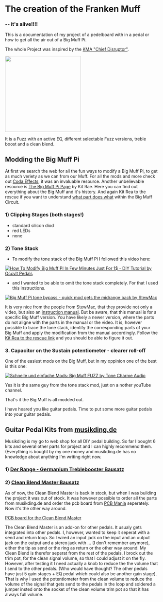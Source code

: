 # The creation of the Franken Muff
  ### -- it's alive!!!!

This is a documentation of my project of a pedelboard with in a pedal or how to get all the air out of a Big Muff Pi.

The whole Project was inspired by the [KMA "Chief Disruptor"](https://kmamachines.com/machines/chief-disruptor/).

<a href="https://kmamachines.com/machines/chief-disruptor/#images" target="blank"><img align="center" src="https://kmamachines.com/wp-content/uploads/2023/11/kma_machines-chief_disruptor-top-gallery-400x516.jpg" height="250" /></a>

It is a Fuzz with an active EQ, different selectable Fuzz versions, treble boost and a clean blend.

## Modding the Big Muff Pi

At first we search the web for all the fun ways to modify a Big Muff Pi, to get as much veriety as we can from our Muff.
For all the mods and more check out [Coda Effects](https://www.coda-effects.com/2015/11/big-muff-mods-and-tweaks.html?m=0), it was an invaluable resource.
Another unbelievable resource is [The Big Muff Pi Page](https://www.bigmuffpage.com/Big_Muff_Pi_versions_schematics_part1.html) by Kit Rae. Here you can find out everything about the Big Muff and it's history.
And again Kit Rea to the rescue if you want to understand [what part does what](https://www.kitrae.net/music/big_muff_guts.html) within the Big Muff Circuit.

### 1) Clipping Stages (both stages!)
 - standard silicon diod
 - red LEDs
 - none

### 2) Tone Stack
 - To modify the tone stack of the Big Muff Pi I followed this video here:

[![How To Modify Big Muff PI In Few Minutes Just For 1$ - DIY Tutorial by Occvlt Pedals](https://img.youtube.com/vi/z02aRTT1YLU/0.jpg)](https://www.youtube.com/watch?v=z02aRTT1YLU)

 - and I wanted to be able to omit the tone stack completely. For that I used this instructions.

[![Big Muff Pi tone bypass - quick mod gets the midrange back by StewMac](https://img.youtube.com/vi/fCx0D6_93Xw/0.jpg)](https://www.youtube.com/watch?v=fCx0D6_93Xw)

It is very nice from the people from StewMac, that they provide not only a video, but also an [instruction manual](https://www.stewmac.com/globalassets/video-and-ideas/online-resources/reference/stewmac-pedal-mod-kit-instructions/nyc-big-muff-tone-pi-stack-bypass-mod-kit-instructions). But be aware, that this manual is for a specific Big Muff version. You have likely a newer version, where the parts do not aligne with the parts in the manual or the video. It is, however possible to trace the tone stack, identify the corresponding parts of your Big Muff and apply the modification from the manual accordingly. Follow the [Kit Rea to the rescue link](https://www.kitrae.net/music/big_muff_guts.html) and you should be able to figure it out.

### 3. Capacitor on the Sustain potentiometer - clearer roll-off 
One of the easiest mods on the Big Muff, but in my oppinion one of the best is this one:

[![Schnelle und einfache Mods: Big Muff FUZZ by Tone Charme Audio](https://img.youtube.com/vi/OzrYFc2938/0.jpg)](https://www.youtube.com/watch?v=OzrYFc2938)

Yes it is the same guy from the tone stack mod, just on a nother youTube channel.

That's it the Big Muff is all modded out.

I have heared you like guitar pedals. Time to put some more guitar pedals into your guitar pedals.

## Guitar Pedal Kits from [musikding.de](https://musikding.de/)

Musikding is my go to web shop for all DIY pedal building. So far I bought 6 kits and several other parts for project and I can highly recommend them. (Everything is bought by my one money and musikding.de has no knowledge about anything I'm writing right now.

### 1) [Der Range - Germanium Treblebooster Bausatz](https://www.musikding.de/Der-Range-Germanium-Treblebooster-Bausatz)

### 2) [Clean Blend Master Bausatz](https://www.musikding.de/Clean-Blend-Master-Bausatz)

As of now, the Clean Blend Master is back in stock, but when I was building the project it was out of stock. It was however possible to order all the parts from musikding.de and order the pcb board from [PCB Mania](https://pcbguitarmania.com) seperately.
Now it's the other way around.

[PCB board for the Clean Blend Master](https://pcbguitarmania.com/product/clean-blend-master)

The Clean Blend Master is an add-on for other pedals. It usualy gets integrated into other pedals. I, however, wanted to keep it seperat with a send and return loop. So I wired an input jack on the input and an output jack on the output and a stereo jack with ... (I don't remember anymore), either the tip as send or the ring as return or the other way around. My Clean Blend is therefor seperat from the rest of the pedals. I brock out the trim pot, for the clean signal volume, so that I could adjust it on the fly.
However, after testing it I need actually a knob to reduce the the volume that I send to the other pedals. (Who would have thought? The other pedals have just 5 gain stages + EQ pedal which could also be another gain stage). That is why I used the potentiometer from the clean volume to reduce the volume of the signal that gets send to the pedals in the loop and soldered a jumper insted onto the socket of the clean volume trim pot so that it has always full volume.





